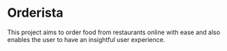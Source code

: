 # Orderista

This project aims to order food from restaurants online with ease and also enables the user to have an insightful user experience.
